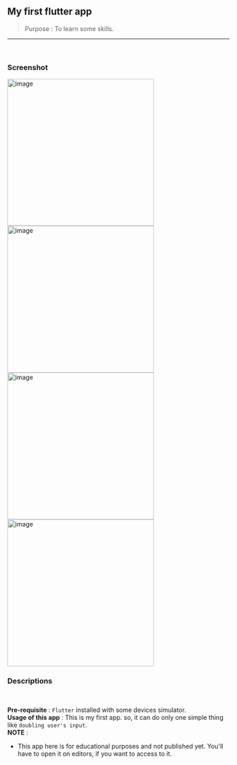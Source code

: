 <h2>My first flutter app</h2>

> Purpose : To learn some skills.

<hr>
<br>

<h3>Screenshot</h3>

<img width="332" alt="image" src="https://github.com/user-attachments/assets/fd651827-ca13-4841-8d57-7e0437942297" />
<img width="332" alt="image" src="https://github.com/user-attachments/assets/0e822c0f-ba34-4028-8d2f-33e95417db4a" />
<img width="332" alt="image" src="https://github.com/user-attachments/assets/fd8944af-5b24-400a-a728-d85ff8bf47a2" />
<img width="332" alt="image" src="https://github.com/user-attachments/assets/482bf6b5-de64-4a8f-91b6-ff57dc122c27" />

<h3>Descriptions</h3>
<br>

<b>Pre-requisite</b> : ```Flutter``` installed with some devices simulator. <br>
<b>Usage of this app</b> : This is my first app. so, it can do only one simple thing like ```doubling user's input```. <br>
<b>NOTE</b> : <br>
- This app here is for educational purposes and not published yet. You'll have to open it on editors, if you want to access to it.
